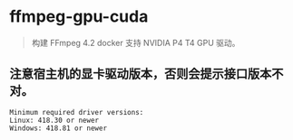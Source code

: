 # ffmpeg-gpu-cuda

> 构建 FFmpeg 4.2 docker 支持 NVIDIA P4 T4 GPU 驱动。

## 注意宿主机的显卡驱动版本，否则会提示接口版本不对。
```
Minimum required driver versions:
Linux: 418.30 or newer
Windows: 418.81 or newer
```